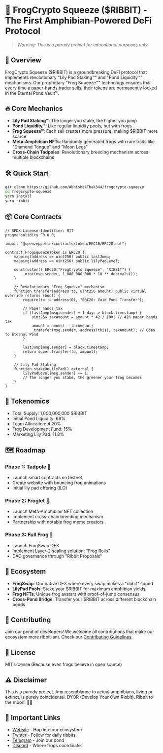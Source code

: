 # 🐸 FrogCrypto Squeeze ($RIBBIT) - The First Amphibian-Powered DeFi Protocol

> *Warning: This is a parody project for educational purposes only*

## 🌟 Overview

FrogCrypto Squeeze ($RIBBIT) is a groundbreaking DeFi protocol that implements revolutionary "Lily Pad Staking™" and "Pond Liquidity™" mechanisms. Our proprietary "Frog Squeeze™" technology ensures that every time a paper-hands trader sells, their tokens are permanently locked in the Eternal Pond Vault™.

## 🔥 Core Mechanics

- **Lily Pad Staking™**: The longer you stake, the higher you jump
- **Pond Liquidity™**: Like regular liquidity pools, but with frogs
- **Frog Squeeze™**: Each sell creates more pressure, making $RIBBIT more scarce
- **Meta-Amphibian NFTs**: Randomly generated frogs with rare traits like "Diamond Tongue" and "Moon Legs"
- **Cross-Chain Tadpoles**: Revolutionary breeding mechanism across multiple blockchains

## 🛠 Quick Start

```bash
git clone https://github.com/AbhishekThak344/frogcrypto-squeeze
cd frogcrypto-squeeze
yarn install
yarn ribbit
```

## 📦 Core Contracts

```solidity
// SPDX-License-Identifier: MIT
pragma solidity ^0.8.0;

import "@openzeppelin/contracts/token/ERC20/ERC20.sol";

contract FrogSqueezeToken is ERC20 {
    mapping(address => uint256) public lastJump;
    mapping(address => uint256) public lilyPadLevel;
    
    constructor() ERC20("FrogCrypto Squeeze", "RIBBIT") {
        _mint(msg.sender, 1_000_000_000 * 10 ** decimals());
    }

    // Revolutionary "Frog Squeeze" mechanism
    function transfer(address to, uint256 amount) public virtual override returns (bool) {
        require(to != address(0), "ERC20: Void Pond Transfer");
        
        // Paper hands tax
        if (lastJump[msg.sender] + 1 days > block.timestamp) {
            uint256 taxAmount = amount * 42 / 100; // 42% paper hands tax
            amount = amount - taxAmount;
            _transfer(msg.sender, address(this), taxAmount); // Goes to Eternal Pond
        }
        
        lastJump[msg.sender] = block.timestamp;
        return super.transfer(to, amount);
    }

    // Lily Pad Staking
    function stakeOnLilyPad() external {
        lilyPadLevel[msg.sender] += 1;
        // The longer you stake, the greener your frog becomes
    }
}
```

## 🐸 Tokenomics

- Total Supply: 1,000,000,000 $RIBBIT
- Initial Pond Liquidity: 69%
- Team Allocation: 4.20%
- Frog Development Fund: 15%
- Marketing Lily Pad: 11.8%

## 🗺️ Roadmap

### Phase 1: Tadpole 🥚
- Launch smart contracts on testnet
- Create website with bouncing frog animations
- Initial lily pad offering (ILO)

### Phase 2: Froglet 🐸
- Launch Meta-Amphibian NFT collection
- Implement cross-chain breeding mechanism
- Partnership with notable frog meme creators

### Phase 3: Full Frog 👑
- Launch FrogSwap DEX
- Implement Layer-2 scaling solution: "Frog Rolls"
- DAO governance through "Ribbit Proposals"

## 🌿 Ecosystem

- **FrogSwap**: Our native DEX where every swap makes a "ribbit" sound
- **LilyPad Pools**: Stake your $RIBBIT for maximum amphibian yields
- **Frog NFTs**: Unique frog avatars with proof-of-jump consensus
- **Cross-Pond Bridge**: Transfer your $RIBBIT across different blockchain ponds

## 🤝 Contributing

Join our pond of developers! We welcome all contributions that make our ecosystem more ribbit-ant. Check our [Contributing Guidelines](./CONTRIBUTING.md).

## 📜 License

MIT License (Because even frogs believe in open source)

## ⚠️ Disclaimer

This is a parody project. Any resemblance to actual amphibians, living or extinct, is purely coincidental. DYOR (Develop Your Own Ribbit). Ribbit to the moon! 🐸🚀

## 🔗 Important Links

- [Website](https://frogcrypto) - Hop into our ecosystem
- [Twitter](https://twitter.com/) - Follow for daily ribbits
- [Telegram](https://t.me/) - Join our pond
- [Discord](https://discord.gg/) - Where frogs coordinate
